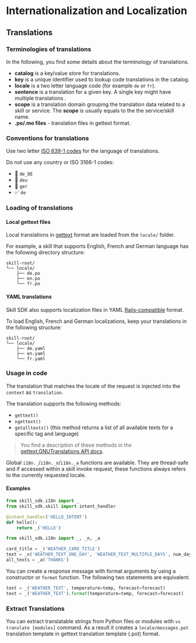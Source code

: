 # Internationalization and Localization

## Translations

### Terminologies of translations

In the following, you find some details about the terminology of translations.

- **catalog** is a key/value store for translations.
- **key** is a unique identifier used to lookup code translations in the catalog.
- **locale** is a two letter language code (for example `de` or `fr`).
- **sentence** is a translation for a given key. A single key might have multiple translations .
- **scope** is a translation domain grouping the translation data related to a skill or service. The **scope** is usually equals to the the service/skill name.
- **.po/.mo files** - translation files in gettext format.

### Conventions for translations

Use two letter [ISO 639-1 codes](https://en.wikipedia.org/wiki/List_of_ISO_639-1_codes) for the language of translations.

Do not use any country or ISO 3166-1 codes:

- :no_entry_sign: `de_DE`
- :no_entry_sign: `deu`
- :no_entry_sign: `ger`
- :white_check_mark: `de`

### Loading of translations

#### Local gettext files

Local translations in [gettext](https://www.gnu.org/software/gettext/) format are loaded from the `locale/` folder.

For example, a skill that supports English, French and German language has the following directory structure:

```
skill-root/
└── locale/
    ├── de.po
    ├── en.po
    └── fr.po
```

#### YAML translations

Skill SDK also supports localization files in YAML [Rails-compatible](https://guides.rubyonrails.org/i18n.html) format. 

To load English, French and German localizations, keep your translations in the following structure:

```
skill-root/
└── locale/
    ├── de.yaml
    ├── en.yaml
    └── fr.yaml
```

### Usage in code

The translation that matches the locale of the request is injected into the `context` as `translation`.

The translation supports the following methods:

- `gettext()`
- `ngettext()`
- `getalltexts()` (this method returns a list of all available texts for a specific tag and language)

>You find a description of these methods in the [gettext.GNUTranslations API docs](https://docs.python.org/3/library/gettext.html#the-gnutranslations-class).

Global `i18n._`/`i18n._n`/`i18n._a` functions are available. 
They are thread-safe and if accessed within a skill invoke request, 
these functions always refers to the currently requested locale.
 
#### Examples

```python
from skill_sdk.i18n import _
from skill_sdk.skill import intent_handler

@intent_handler('HELLO_INTENT')
def hello():
    return _('HELLO')
```

```python
from skill_sdk.i18n import _, _n, _a

card_title = _('WEATHER_CARD_TITLE')
text = _n('WEATHER_TEXT_ONE_DAY', 'WEATHER_TEXT_MULTIPLE_DAYS', num_days)
all_texts = _a('THANKS')
```

You can create a response message with format arguments by using a constructor or `format` function. The following two statements are equivalent:
```python
text = _('WEATHER_TEXT', temperature=temp, forecast=forecast)
text = _('WEATHER_TEXT').format(temperature=temp, forecast=forecast)
```

### Extract Translations 

You can extract translatable strings from Python files or modules with `vs translate [modules]` command. 
As a result it creates a `locale/messages.pot` translation template in gettext translation template (.pot) format.
